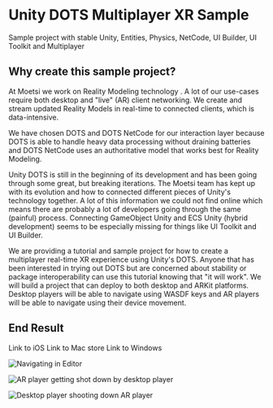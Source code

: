 # Unity DOTS Multiplayer XR Sample
Sample project with stable Unity, Entities, Physics, NetCode, UI Builder, UI Toolkit and Multiplayer

## Why create this sample project?


At Moetsi we work on Reality Modeling technology . A lot of our use-cases require both desktop and "live" (AR) client networking. We create and stream updated Reality Models in real-time to connected clients, which is data-intensive.

We have chosen DOTS and DOTS NetCode for our interaction layer because DOTS is able to handle heavy data processing without draining batteries and DOTS NetCode uses an authoritative model that works best for Reality Modeling.

Unity DOTS is still in the beginning of its development and has been going through some great, but breaking iterations. The Moetsi team has kept up with its evolution and how to connected different pieces of Unity's technology together. A lot of this information we could not find online which means there are probably a lot of developers going through the same (painful) process. Connecting GameObject Unity and ECS Unity (hybrid development) seems to be especially missing for things like UI Toolkit and UI Builder.

We are providing a tutorial and sample project for how to create a multiplayer real-time XR experience using Unity's DOTS. Anyone that has been interested in trying out DOTS but are concerned about stability or package interoperability can use this tutorial knowing that "it will work".
We will build a project that can deploy to both desktop and ARKit platforms. Desktop players will be able to navigate using WASDF keys and AR players will be able to navigate using their device movement.

## End Result

Link to iOS
Link to Mac store
Link to Windows

![Navigating in Editor](https://gblobscdn.gitbook.com/assets%2F-MPeyID8jdArWRKTskW0%2F-MR6m1FcHAUnkjukTJ7w%2F-MR6m6LwmsEvtJkIiXsS%2FUI%20-%20NavigatingScenes%20-%20Final%20Overview.gif)

![AR player getting shot down by desktop player](https://gblobscdn.gitbook.com/assets%2F-MPeyID8jdArWRKTskW0%2F-MSQkTQw9V8jcjeUZLbU%2F-MSQk_ChKcD34qcuPQvM%2FARFoundation%20-%20Updating%20UI%20-%20Getting%20shot%20down%20by%20desktop.gif)

![Desktop player shooting down AR player](https://drive.google.com/file/d/11lJPEISnIAGerIjFdHRCsD18TPwuMDRH/view?usp=sharing)
